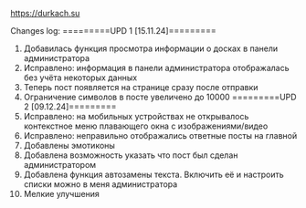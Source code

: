 https://durkach.su

Changes log:
=========UPD 1 [15.11.24]=========
1. Добавилась функция просмотра информации о досках в панели администратора
2. Исправлено: информация в панели администратора отображалась без учёта некоторых данных
3. Теперь пост появляется на странице сразу после отправки
4. Ограничение символов в посте увеличено до 10000
=========UPD 2 [09.12.24]=========
1. Исправлено: на мобильных устройствах не открывалось контекстное меню плавающего окна с изображениями/видео
2. Исправлено: неправильно отображались ответные посты на главной
3. Добавлены эмотиконы
4. Добавлена возможность указать что пост был сделан администратором
5. Добавлена функция автозамены текста. Включить её и настроить списки можно в меня администратора
6. Мелкие улучшения
